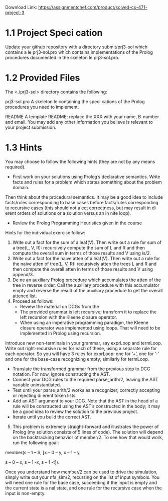 Download Link: https://assignmentchef.com/product/solved-cs-471-project-3
<br>
<h1>1.1         Project Speci cation</h1>

Update your github repository with a directory submit/prj3-sol which contains a le prj3-sol.pro which contains implementations of the Prolog procedures documented in the skeleton le prj3-sol.pro.

<h1>1.2       Provided Files</h1>

The &lt;./prj3-sol&gt; directory contains the following:

prj3-sol.pro A skeleton le containing the speci cations of the Prolog procedures you need to implement.

README A template README; replace the XXX with your name, B-number and email. You may add any other information you believe is relevant to your project submission.

<h1>1.3     Hints</h1>

You may choose to follow the following hints (they are not by any means required).

<ul>

 <li>First work on your solutions using Prolog’s declarative semantics. Write facts and rules for a problem which states something about the problem domain.</li>

</ul>

Then think about the procedural semantics. It may be a good idea to include facts/rules corresponding to base cases before facts/rules corresponding to recursive cases (this should not a ect correctness, but may result in di erent orders of solutions or a solution versus an in nite loop).

<ul>

 <li>Review the Prolog Programming Heuristics given in the course</li>

</ul>

Hints for the individual exercise follow:

<ol>

 <li>Write out a fact for the sum of a leaf(V). Then write out a rule for sum of a tree(L, V, R): recursively compute the sum of L and R and then compute the overall sum in terms of those results and V using is/2.</li>

 <li>Write out a fact for the naive atten of a leaf(V). Then write out a rule for the naive atten of tree(L, V, R): recursively atten the trees L and R and then compute the overall atten in terms of those results and V using append/3.</li>

 <li>De ne an auxiliary Prolog procedure which accumulates the atten of the tree in reverse order. Call the auxiliary procedure with this accumulator empty and reverse the result of the auxiliary procedure to get the overall attened list.</li>

 <li>Proceed as follows:

  <ul>

   <li>Review the material on DCGs from the</li>

   <li>The provided grammar is left recursive; transform it to replace the left recursion with the Kleene closure operator.</li>

   <li>When using an imperative programming paradigm, the Kleene closure operator was implemented using loops. That will need to be implemented in Prolog using recursion.</li>

  </ul></li>

</ol>

Introduce new non-terminals in your grammar, say exprLoop and termLoop. Write out right-recursive rules for each of these, using a separate rule for each operator. So you will have 3 rules for exprLoop: one for ’+’, one for ’-’ and one for the base-case recognizing empty; similarly for termLoop.

<ul>

 <li>Translate the transformed grammar from the previous step to DCG notation. For now, ignore constructing the AST.</li>

 <li>Connect your DCG rules to the required parse_arith/2, leaving the AST variable uninstantiated.</li>

 <li>Test until your parse_arith/2 works as a recognizer, correctly accepting or rejecting di erent token lists.</li>

 <li>Add an AST argument to your DCG. Note that the AST in the head of a rule will be constructed using the AST’s constructed in the body; it may be a good idea to review the solution to the previous project.</li>

 <li>Iterate until you build the correct AST.</li>

</ul>

<ol start="5">

 <li>This problem is extremely straight-forward and illustrates the power of Prolog (my solution consists of 5 lines of code). The solution will depend on the backtracking behavior of member/2. To see how that would work, run the following goal:</li>

</ol>

member(s – 1 – S, [x – 0 – y, x – 1 – y,

s – 0 – x, s – 1 -x, s – 1 -t]).

Once you understand how member/2 can be used to drive the simulation, simply write out your nfa_sim/2, recursing on the list of input symbols. You will need one rule for the base case, succeeding if the input is empty and the current state is a nal state, and one rule for the recursive case when the input is non-empty.